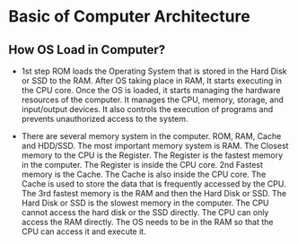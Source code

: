 # Basic of Computer Architecture

##  How OS Load in Computer?
- 1st step ROM loads the Operating System that is stored in the Hard Disk or SSD to the RAM. After OS taking place in RAM, It starts executing in the CPU core.
Once the OS is loaded, it starts managing the hardware resources of the computer.
It manages the CPU, memory, storage, and input/output devices. 
It also controls the execution of programs and prevents unauthorized access to the system.

- There are several memory system in the computer. ROM, RAM, Cache and HDD/SSD. The most important memory system is RAM.
The Closest memory to the CPU is the Register. The Register is the fastest memory in the computer. The Register is inside the CPU core.
2nd Fastest memory is the Cache. The Cache is also inside the CPU core. The Cache is used to store the data that is frequently accessed by the CPU.
The 3rd fastest memory is the RAM and then the Hard Disk or SSD. The Hard Disk or SSD is the slowest memory in the computer.
The CPU cannot access the hard disk or the SSD directly. The CPU can only access the RAM directly. 
The OS needs to be in the RAM so that the CPU can access it and execute it.
